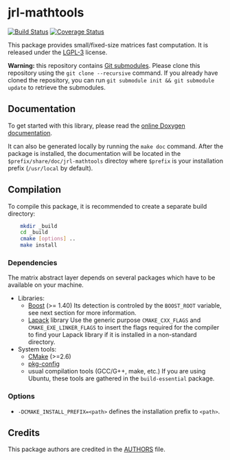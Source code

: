 jrl-mathtools
=============

[![Build Status](https://travis-ci.org/jrl-umi3218/jrl-mathtools.png)](https://travis-ci.org/jrl-umi3218/jrl-mathtools)
[![Coverage Status](https://coveralls.io/repos/jrl-umi3218/jrl-mathtools/badge.png?branch=master)](https://coveralls.io/r/jrl-umi3218/jrl-mathtools?branch=master)

This package provides small/fixed-size matrices fast computation. It
is released under the [LGPL-3](COPYING.LESSER) license.


**Warning:** this repository contains [Git
submodules][git-submodules]. Please clone this repository using the
`git clone --recursive` command. If you already have cloned the
repository, you can run `git submodule init && git submodule update`
to retrieve the submodules.


[git-submodules]: http://git-scm.com/book/en/Git-Tools-Submodules

Documentation
-------------

To get started with this library, please read the [online Doxygen
documentation][doxygen-documentation].

It can also be generated locally by running the `make doc`
command. After the package is installed, the documentation will be
located in the `$prefix/share/doc/jrl-mathtools` directoy where
`$prefix` is your installation prefix (`/usr/local` by default).

[doxygen-documentation]: http://jrl-umi3218.github.io/jrl-mathtools/doxygen/HEAD/


Compilation
-----------

To compile this package, it is recommended to create a separate build
directory:

```sh
    mkdir _build
    cd _build
    cmake [options] ..
    make install
```

### Dependencies

The matrix abstract layer depends on several packages which
have to be available on your machine.

 - Libraries:
   - [Boost][boost-website] (>= 1.40)
     Its detection is controled by the `BOOST_ROOT` variable, see next section
     for more information.
   - [Lapack][lapack-website] library
     Use the generic purpose `CMAKE_CXX_FLAGS` and `CMAKE_EXE_LINKER_FLAGS`
     to insert the flags required for the compiler to find your Lapack library
     if it is installed in a non-standard directory.
 - System tools:
   - [CMake][cmake-website] (>=2.6)
   - [pkg-config][pkg-config-website]
   - usual compilation tools (GCC/G++, make, etc.)
     If you are using Ubuntu, these tools are gathered in the `build-essential` package.

[boost-website]: http://www.boost.org/
[lapack-website]: http://www.netlib.org/lapack/
[cmake-website]: http://www.cmake.org/
[pkg-config-website]: http://www.freedesktop.org/wiki/Software/pkg-config/

### Options

- `-DCMAKE_INSTALL_PREFIX=<path>` defines the installation prefix to `<path>`.


Credits
-------

This package authors are credited in the [AUTHORS](AUTHORS) file.
